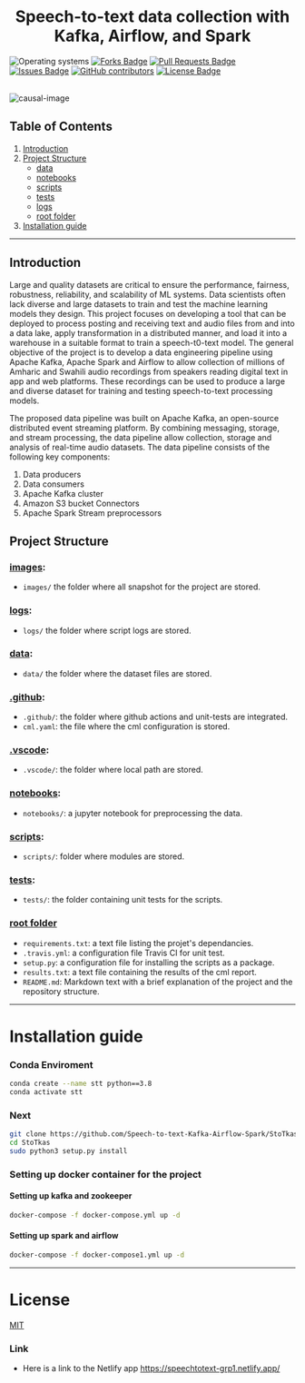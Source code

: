 <h1 align="center">Speech-to-text data collection with Kafka, Airflow, and Spark</h1>
<div>
<img src="https://img.shields.io/badge/OS-linux%20%7C%20windows-blue??style=flat&logo=Linux&logoColor=b0c0c0&labelColor=363D44" alt="Operating systems"/>
<a href="https://github.com/Speech-to-text-Kafka-Airflow-Spark/StoTkas/network/members"><img src="https://img.shields.io/github/forks/Speech-to-text-Kafka-Airflow-Spark/StoTkas" alt="Forks Badge"/></a>
<a href="https://github.com/Speech-to-text-Kafka-Airflow-Spark/StoTkas/pulls"><img src="https://img.shields.io/github/issues-pr/Speech-to-text-Kafka-Airflow-Spark/StoTkas" alt="Pull Requests Badge"/></a>
<a href="https://github.com/Speech-to-text-Kafka-Airflow-Spark/StoTkas/issues"><img src="https://img.shields.io/github/issues/Speech-to-text-Kafka-Airflow-Spark/StoTkas" alt="Issues Badge"/></a>
<a href="https://github.com/Speech-to-text-Kafka-Airflow-Spark/StoTkas/graphs/contributors"><img alt="GitHub contributors" src="https://img.shields.io/github/contributors/Speech-to-text-Kafka-Airflow-Spark/StoTkas?color=2b9348"></a>
<a href="https://github.com/Speech-to-text-Kafka-Airflow-Spark/StoTkas/blob/main/LICENSE"><img src="https://img.shields.io/github/license/Speech-to-text-Kafka-Airflow-Spark/StoTkas?color=2b9348" alt="License Badge"/></a>
</div>

</br>

![causal-image](https://miro.medium.com/max/1072/1*TzRyGCOSa4aZhda3B2H-qg.png)

## Table of Contents

1. [Introduction](#Introduction)
2. [Project Structure](#project-structure)
   - [data](#data)
   - [notebooks](#notebooks)
   - [scripts](#scripts)
   - [tests](#tests)
   - [logs](#logs)
   - [root folder](#root-folder)
3. [Installation guide](#installation-guide)

<hr>

## Introduction

 <p>Large and quality datasets are critical to ensure the performance, fairness, robustness, reliability, and scalability of ML systems. Data scientists often lack diverse and large datasets to train and test the machine learning models they design. This project focuses on developing a tool that can be deployed to process posting and receiving text and audio files from and into a data lake, apply transformation in a distributed manner, and load it into a warehouse in a suitable format to train a speech-t0-text model.  The general objective of the project is to develop a data engineering pipeline using Apache Kafka, Apache Spark and Airflow to allow collection of millions of Amharic and Swahili audio recordings from speakers reading digital text in app and web platforms. These recordings can be used to produce a large and diverse dataset for training and testing speech-to-text processing models.
</p>
<p>The proposed data pipeline was built on Apache Kafka, an open-source distributed event streaming platform. By combining messaging, storage, and stream processing, the data pipeline allow collection, storage and analysis of real-time audio datasets. The data pipeline consists of the following key components:
</p>
<ol>
    <li>Data producers</li>
    <li>Data consumers</li>
    <li>Apache Kafka cluster</li>
    <li>Amazon S3 bucket Connectors</li>
    <li>Apache Spark Stream preprocessors</li>
</ol>
 <p>

## Project Structure

### [images](images):

- `images/` the folder where all snapshot for the project are stored.

### [logs](logs):

- `logs/` the folder where script logs are stored.

### [data](data):

- `data/` the folder where the dataset files are stored.

### [.github](.github):

- `.github/`: the folder where github actions and unit-tests are integrated.
- `cml.yaml`: the file where the cml configuration is stored.

### [.vscode](.vscode):

- `.vscode/`: the folder where local path are stored.

### [notebooks](notebooks):

- `notebooks/`: a jupyter notebook for preprocessing the data.

### [scripts](scripts):

- `scripts/`: folder where modules are stored.

### [tests](tests):

- `tests/`: the folder containing unit tests for the scripts.

### [root folder](#)

- `requirements.txt`: a text file listing the projet's dependancies.
- `.travis.yml`: a configuration file Travis CI for unit test.
- `setup.py`: a configuration file for installing the scripts as a package.
- `results.txt`: a text file containing the results of the cml report.
- `README.md`: Markdown text with a brief explanation of the project and the repository structure.

<hr>

# <a name='Installation guide'></a>Installation guide

### <a name='conda'></a>Conda Enviroment

```bash
conda create --name stt python==3.8
conda activate stt
```

### Next

```bash
git clone https://github.com/Speech-to-text-Kafka-Airflow-Spark/StoTkas.git
cd StoTkas
sudo python3 setup.py install
```

### <a name='conda'></a>Setting up docker container for the project

#### Setting up kafka and zookeeper

```bash
docker-compose -f docker-compose.yml up -d
```

#### Setting up spark and airflow

```bash
docker-compose -f docker-compose1.yml up -d
```

<hr>

# <a name='license'></a>License

[MIT](https://github.com/Speech-to-text-Kafka-Airflow-Spark/StoTkas/blob/main/LICENSE)

<!-- <hr> -->

<!-- # <a name='contributors'></a>Contributors -->

<!-- ![contributors list](https://contrib.rocks/image?repo=Speech-to-text-Kafka-Airflow-Spark/StoTkas)

Made with [contrib.rocks](https://contrib.rocks) -->

### Link
- Here is a link to the Netlify app
https://speechtotext-grp1.netlify.app/
